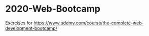 # 2020-Web-Bootcamp
Exercises for https://www.udemy.com/course/the-complete-web-development-bootcamp/
